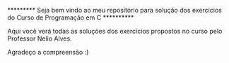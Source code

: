 ********* Seja bem vindo ao meu repositório para solução dos exercícios do Curso de Programação em C **********

Aqui você verá todas as soluções dos exercícios propostos no curso pelo Professor Nelio Alves.


Agradeço a compreensão :) 
